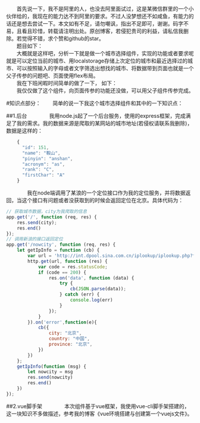 　　首先说一下，我不是阿里的人，也没去阿里面试过，这是某微信群里的一个小伙伴给的，我现在的能力达不到阿里的要求。不过人没梦想还不如咸鱼，有能力的话还是想去尝试一下。本文如有不足，请勿嘲讽，指出不足即可，谢谢。码字不易，且看且珍惜，转载请注明出处。原创博客，若侵犯贵司的利益，请私信我删除。若觉得不错，求个赞和github的star。      
　　题目如下：      
　　大概就是这样吧，分析一下就是做一个城市选择组件，实现的功能或者要求呢就是可以定位当前的城市、用localstorage存储上次定位的城市和最近选择过的城市、可以按照输入的字母或者文字筛选出想找的城市、将数据带到页面也就是一个父子传参的问题吧、页面使用flex布局。        
　　我在下班闲暇时间简单的做了一下， 如下：  
　　我仅仅做了这个组件，向页面传参的功能还没做，可以用父子组件传参完成。

#知识点部分：
　　简单的说一下我这个城市选择组件和其中的一下知识点：

##1.后台
　　　　我用node.js起了一个后台服务，使用的express框架，完成满足了我的需求。我的数据来源是爬取的某网站的城市地址(若侵权请联系我删除)，数据是这样的：
```Javascript
    {
      "id": 151,
      "name": "鞍山",
      "pinyin": "anshan",
      "acronym": "as",
      "rank": "C",
      "firstChar": "A"
    }
```
　　　　我在node端调用了某浪的一个定位接口作为我的定位服务，并将数据返回，当这个接口有问题或者没获取到的时候会返回定位在北京。具体代码为：
```Javascript
// 获取城市数据，city为我爬取的信息
app.get('/', function (req, res) {
    res.send(city);
    res.end()
});
// 调用新浪的接口返回定位
app.get('/nowcity', function (req, res) {
    let getIpInfo = function (cb) {
        var url = 'http://int.dpool.sina.com.cn/iplookup/iplookup.php?format=json';
        http.get(url, function (res) {
            var code = res.statusCode;
            if (code == 200) {
                res.on('data', function (data) {
                    try {
                        cb(JSON.parse(data));
                    } catch (err) {
                        console.log(err)
                    }
                });
            }
        }).on('error',function(e){
            cb({
                city: "北京",
                country: "中国",
                province: "北京",
            })
        })
    };
    getIpInfo(function (msg) {
        let nowcity = msg
        res.send(nowcity)
        res.end()
    })
});
```
##2.vue脚手架
　　　　本次组件基于vue框架，我使用vue-cli脚手架搭建的，这一块知识不多做描述，参考我的博客《vue环境搭建与创建第一个vuejs文件》。

 
